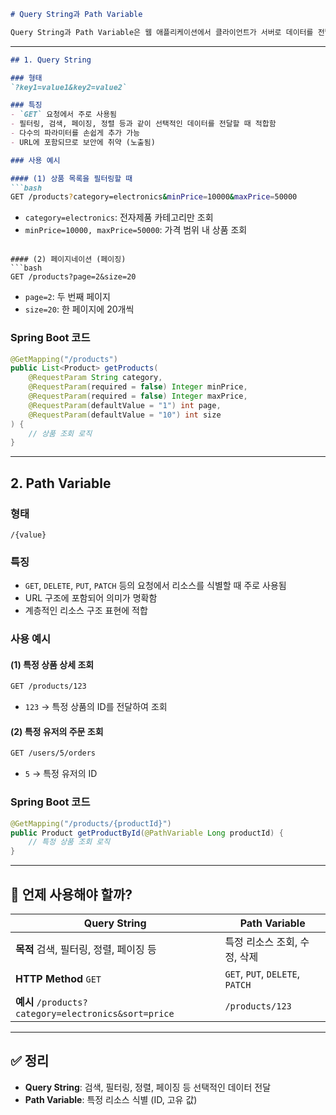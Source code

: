 
```markdown
# Query String과 Path Variable

Query String과 Path Variable은 웹 애플리케이션에서 클라이언트가 서버로 데이터를 전달하는 방식이지만, 사용 목적과 방식이 다르다.
```
---
```markdown
## 1. Query String

### 형태
`?key1=value1&key2=value2`

### 특징
- `GET` 요청에서 주로 사용됨
- 필터링, 검색, 페이징, 정렬 등과 같이 선택적인 데이터를 전달할 때 적합함
- 다수의 파라미터를 손쉽게 추가 가능
- URL에 포함되므로 보안에 취약 (노출됨)

### 사용 예시

#### (1) 상품 목록을 필터링할 때
```bash
GET /products?category=electronics&minPrice=10000&maxPrice=50000
```
- `category=electronics`: 전자제품 카테고리만 조회
- `minPrice=10000, maxPrice=50000`: 가격 범위 내 상품 조회
```

#### (2) 페이지네이션 (페이징)
```bash
GET /products?page=2&size=20
```
- `page=2`: 두 번째 페이지
- `size=20`: 한 페이지에 20개씩

### Spring Boot 코드
```java
@GetMapping("/products")
public List<Product> getProducts(
    @RequestParam String category,
    @RequestParam(required = false) Integer minPrice,
    @RequestParam(required = false) Integer maxPrice,
    @RequestParam(defaultValue = "1") int page,
    @RequestParam(defaultValue = "10") int size
) {
    // 상품 조회 로직
}
```

---

## 2. Path Variable

### 형태
`/{value}`

### 특징
- `GET`, `DELETE`, `PUT`, `PATCH` 등의 요청에서 리소스를 식별할 때 주로 사용됨
- URL 구조에 포함되어 의미가 명확함
- 계층적인 리소스 구조 표현에 적합

### 사용 예시

#### (1) 특정 상품 상세 조회
```bash
GET /products/123
```
- `123` → 특정 상품의 ID를 전달하여 조회

#### (2) 특정 유저의 주문 조회
```bash
GET /users/5/orders
```
- `5` → 특정 유저의 ID

### Spring Boot 코드
```java
@GetMapping("/products/{productId}")
public Product getProductById(@PathVariable Long productId) {
    // 특정 상품 조회 로직
}
```

---

## 🚀 언제 사용해야 할까?

| Query String                           | Path Variable                     |
|----------------------------------------|------------------------------------|
| **목적** 검색, 필터링, 정렬, 페이징 등 | 특정 리소스 조회, 수정, 삭제       |
| **HTTP Method** `GET`                  | `GET`, `PUT`, `DELETE`, `PATCH`   |
| **예시** `/products?category=electronics&sort=price` | `/products/123` |

---

## ✅ 정리

- **Query String**: 검색, 필터링, 정렬, 페이징 등 선택적인 데이터 전달
- **Path Variable**: 특정 리소스 식별 (ID, 고유 값)
```
